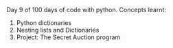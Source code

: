 Day 9 of 100 days of code with python. Concepts learnt:
1. Python dictionaries
2. Nesting lists and Dictionaries
3. Project: The Secret Auction program
